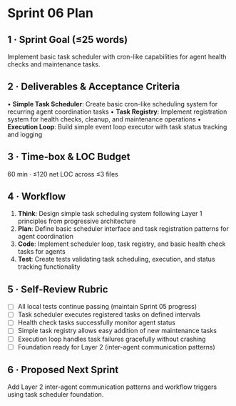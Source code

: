 # Sprint 06 Plan

## 1 · Sprint Goal (≤25 words)
Implement basic task scheduler with cron-like capabilities for agent health checks and maintenance tasks.

## 2 · Deliverables & Acceptance Criteria

• **Simple Task Scheduler**: Create basic cron-like scheduling system for recurring agent coordination tasks
• **Task Registry**: Implement registration system for health checks, cleanup, and maintenance operations
• **Execution Loop**: Build simple event loop executor with task status tracking and logging

## 3 · Time-box & LOC Budget
60 min · ≤120 net LOC across ≤3 files

## 4 · Workflow

1. **Think**: Design simple task scheduling system following Layer 1 principles from progressive architecture
2. **Plan**: Define basic scheduler interface and task registration patterns for agent coordination
3. **Code**: Implement scheduler loop, task registry, and basic health check tasks for agents
4. **Test**: Create tests validating task scheduling, execution, and status tracking functionality

## 5 · Self-Review Rubric

- [ ] All local tests continue passing (maintain Sprint 05 progress)
- [ ] Task scheduler executes registered tasks on defined intervals
- [ ] Health check tasks successfully monitor agent status
- [ ] Simple task registry allows easy addition of new maintenance tasks
- [ ] Execution loop handles task failures gracefully without crashing
- [ ] Foundation ready for Layer 2 (inter-agent communication patterns)

## 6 · Proposed Next Sprint
Add Layer 2 inter-agent communication patterns and workflow triggers using task scheduler foundation. 